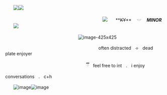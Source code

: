 ㅤㅤ![](https://media.discordapp.net/attachments/903364339464044575/1101211967160602715/C2A05123-F43E-450E-BF25-52DB94C6E882.gif)![](https://media.discordapp.net/attachments/903364339464044575/1101211967160602715/C2A05123-F43E-450E-BF25-52DB94C6E882.gif)

ㅤㅤㅤㅤㅤㅤㅤㅤㅤㅤㅤㅤㅤㅤㅤㅤㅤㅤㅤㅤㅤㅤㅤㅤ![](https://caterpie.crd.co/assets/images/gallery28/306d84fe.png?v=55641fe5)ㅤㅤ**~~KY~~** ㅤ𓎟 ㅤ***MINOR***ㅤㅤ![](https://caterpie.crd.co/assets/images/gallery28/dc1be573.png?v=55641fe5)

ㅤㅤㅤㅤㅤㅤㅤㅤㅤㅤㅤㅤㅤㅤㅤㅤㅤㅤ![image-425x425](https://github.com/imisfood/imisfood/assets/130332213/c73ee15b-681f-4618-9bbc-2e1e1f7c5944)

ㅤㅤㅤㅤㅤㅤㅤㅤㅤㅤㅤㅤㅤㅤㅤㅤㅤㅤㅤㅤㅤㅤㅤoften distractedㅤ⟢ㅤdead plate enjoyer

ㅤㅤㅤㅤㅤㅤㅤㅤㅤㅤㅤㅤㅤㅤㅤㅤㅤㅤㅤ ⠀ྀིㅤfeel free to intㅤ.ㅤi enjoy conversationsㅤ.ㅤc+h

ㅤㅤ![image](https://github.com/imisfood/imisfood/assets/130332213/c968bf1f-6a93-457d-80f8-5d4b54e72810)![image](https://github.com/imisfood/imisfood/assets/130332213/3a71fcdc-bd5d-4a62-915c-81f6a8a7de33)
